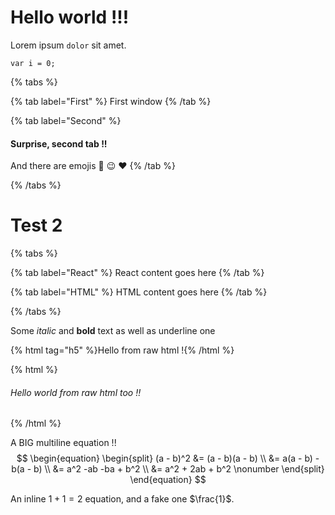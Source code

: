 
# Hello world !!!

Lorem ipsum `dolor` sit amet.

```
var i = 0;
```

{% tabs %}

{% tab label="First" %}
First window
{% /tab %}

{% tab label="Second" %}
#### Surprise, second tab !!
And there are emojis :tada: :wink: :heart:
{% /tab %}

{% /tabs %}

# Test 2

{% tabs %}

{% tab label="React" %}
React content goes here
{% /tab %}

{% tab label="HTML" %}
HTML content goes here
{% /tab %}

{% /tabs %}

Some *italic* and **bold** text as well as underline one

{% html tag="h5" %}Hello from raw html !{% /html %}

{% html %}
<h6>Hello world from raw html too !!</h6>
{% /html %}


A BIG multiline equation !!
$$
\begin{equation}
\begin{split}
(a - b)^2 &= (a - b)(a - b) \\
&= a(a - b) - b(a - b)      \\
&= a^2 -ab -ba + b^2        \\
&= a^2 + 2ab + b^2          \nonumber
\end{split}
\end{equation}
$$

An inline $1+1=2$ equation, and a fake one $\frac{1}$.

